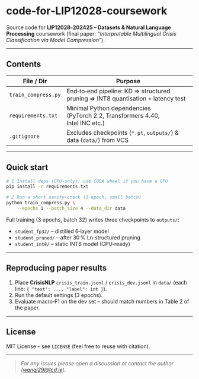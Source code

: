 # code‑for‑LIP12028‑coursework

Source code for **LIP12028‑202425 – Datasets & Natural Language Processing** coursework (final paper: *“Interpretable Multilingual Crisis Classification via Model Compression”*).

---

## Contents

| File / Dir          | Purpose                                                                         |
| ------------------- | ------------------------------------------------------------------------------- |
| `train_compress.py` | End‑to‑end pipeline: KD ⇒ structured pruning ⇒ INT8 quantisation + latency test |
| `requirements.txt`  | Minimal Python dependencies (PyTorch 2.2, Transformers 4.40, Intel INC etc.)    |
| `.gitignore`        | Excludes checkpoints (`*.pt`, `outputs/`) & data (`data/`) from VCS             |

---

## Quick start

```bash
# 1 Install deps (CPU‑only); use CUDA wheel if you have a GPU
pip install -r requirements.txt

# 2 Run a short sanity‑check (1 epoch, small batch)
python train_compress.py \
    --epochs 1 --batch_size 4 --data_dir data
```

Full training (3 epochs, batch 32) writes three checkpoints to `outputs/`:

* `student_fp32/` – distilled 6‑layer model
* `student_pruned/` – after 30 % Ln‑structured pruning
* `student_int8/` – static INT8 model (CPU‑ready)

---

## Reproducing paper results

1. Place **CrisisNLP** `crisis_train.jsonl` / `crisis_dev.jsonl` in `data/` (each line: `{ "text": ..., "label": int }`).
2. Run the default settings (3 epochs).
3. Evaluate macro‑F1 on the dev set – should match numbers in Table 2 of the paper.

---

## License

MIT License – see `LICENSE` (feel free to reuse with citation).

---

> *For any issues please open a discussion or contact the author (wangj29@tcd.ie).*
